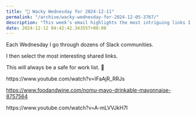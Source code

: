 ```yaml
---
title: "🤪 Wacky Wednesday for 2024-12-11"
permalink: "/archive/wacky-wednesday-for-2024-12-05-3767/"
description: "This week’s email highlights the most intriguing links I found in Slack communities!"
date: 2024-12-12 04:42:42.343557+00:00
---
```


<p></p><p>Each Wednesday I go through dozens of Slack communities.</p><p>I then select the most interesting shared links.</p><p>This will always be a safe for work list. 🙈</p><p>https://www.youtube.com/watch?v=IFaAjR_RRJs</p><p><a target="_blank" rel="noopener noreferrer nofollow" href="https://www.foodandwine.com/nomu-mayo-drinkable-mayonnaise-8757564">https://www.foodandwine.com/nomu-mayo-drinkable-mayonnaise-8757564</a></p><p>https://www.youtube.com/watch?v=A-mLVVJkH7I</p><p></p>